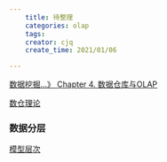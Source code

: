 ```yaml
---
    title: 待整理
    categories: olap
    tags:
    creator: cjq
    create_time: 2021/01/06

---
```


[数据挖掘...》 Chapter 4. 数据仓库与OLAP](https://zhuanlan.zhihu.com/p/40700596)

[数仓理论](https://blog.csdn.net/hellojoy/category_10715698.html)



### 数据分层

[模型层次](https://km.sankuai.com/page/37119772)

